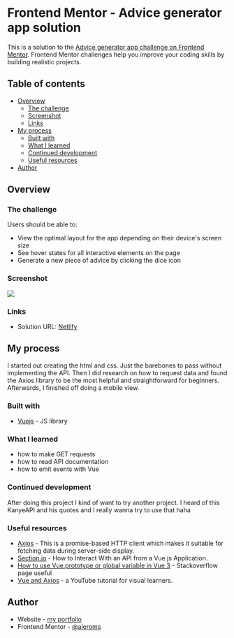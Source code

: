 # Frontend Mentor - Advice generator app solution

This is a solution to the [Advice generator app challenge on Frontend Mentor](https://www.frontendmentor.io/challenges/advice-generator-app-QdUG-13db). Frontend Mentor challenges help you improve your coding skills by building realistic projects.

## Table of contents

- [Overview](#overview)
  - [The challenge](#the-challenge)
  - [Screenshot](#screenshot)
  - [Links](#links)
- [My process](#my-process)
  - [Built with](#built-with)
  - [What I learned](#what-i-learned)
  - [Continued development](#continued-development)
  - [Useful resources](#useful-resources)
- [Author](#author)

## Overview

### The challenge

Users should be able to:

- View the optimal layout for the app depending on their device's screen size
- See hover states for all interactive elements on the page
- Generate a new piece of advice by clicking the dice icon

### Screenshot

![](./design/desktop-design.jpg)

### Links

- Solution URL: [Netlify](https://mellifluous-scone-ab4a0b.netlify.app/)

## My process

I started out creating the html and css. Just the barebones to pass without implementing the API. Then I did research on how to request data and found the Axios library to be the most helpful and straightforward for beginners. Afterwards, I finished off doing a mobile view.

### Built with

- [Vuejs](https://vuejs.org/) - JS library

### What I learned
 - how to make GET requests 
 - how to read API documentation
 - how to emit events with Vue
### Continued development
After doing this project I kind of want to try another project. I heard of this KanyeAPI and his quotes and I really wanna try to use that haha

### Useful resources

- [Axios](https://www.npmjs.com/package/axios) - This is a promise-based HTTP client which makes it suitable for fetching data during server-side display.
- [Section.io](https://www.section.io/engineering-education/how-to-interact-with-an-api-from-a-vuejs-application/) - How to Interact With an API from a Vue.js Application.
- [How to use Vue.prototype or global variable in Vue 3](https://stackoverflow.com/questions/65184107/how-to-use-vue-prototype-or-global-variable-in-vue-3) - Stackoverflow page useful
- [Vue and Axios](https://www.youtube.com/watch?v=k8hrLNnhZS4) - a YouTube tutorial for visual learners.

## Author

- Website - [my portfolio](https://www.santiagomorales.netlify.app/)
- Frontend Mentor - [@aleroms](https://www.frontendmentor.io/profile/aleroms)

